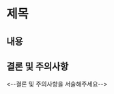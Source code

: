 # 제목
<!-- 제목은 [type][문제이름] 으로 바꿔주세요 -->

## 내용
<!-- 내용을 서술해주세요 -->

## 결론 및 주의사항 
<--결론 및 주의사항을 서술해주세요-->
